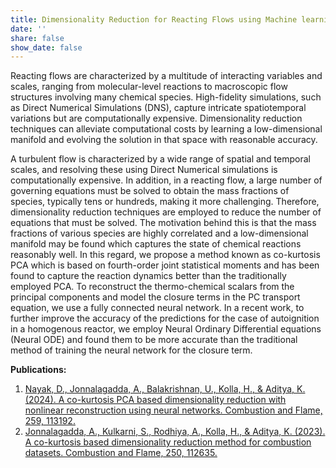 ```yaml
---
title: Dimensionality Reduction for Reacting Flows using Machine learning
date: ''
share: false
show_date: false
---
```


Reacting flows are characterized by a multitude of interacting variables and scales, ranging from molecular-level reactions to macroscopic flow structures involving many chemical species. High-fidelity simulations, such as Direct Numerical Simulations (DNS), capture intricate spatiotemporal variations but are computationally expensive. Dimensionality reduction techniques can alleviate computational costs by learning a low-dimensional manifold and evolving the solution in that space with reasonable accuracy.

<!--more-->

A turbulent flow is characterized by a wide range of spatial and temporal scales, and resolving these using Direct Numerical simulations is computationally expensive. In addition, in a reacting flow, a large number of governing equations must be solved to obtain the mass fractions of species, typically tens or hundreds, making it more challenging. Therefore, dimensionality reduction techniques are employed to reduce the number of equations that must be solved. The motivation behind this is that the mass fractions of various species are highly correlated and a low-dimensional manifold may be found which captures the state of chemical reactions reasonably well. In this regard, we propose a method known as co-kurtosis PCA which is based on fourth-order joint statistical moments and has been found to capture the reaction dynamics better than the traditionally employed PCA. To reconstruct the thermo-chemical scalars from the principal components and model the closure terms in the PC transport equation, we use a fully connected neural network. In a recent work, to further improve the accuracy of the predictions for the case of autoignition in a homogenous reactor, we employ Neural Ordinary Differential equations (Neural ODE) and found them to be more accurate than the traditional method of training the neural network for the closure term.

**Publications:**
1) [Nayak, D., Jonnalagadda, A., Balakrishnan, U., Kolla, H., & Aditya, K. (2024). A co-kurtosis PCA based dimensionality reduction with nonlinear reconstruction using neural networks. Combustion and Flame, 259, 113192.](https://www.sciencedirect.com/science/article/pii/S0010218023005667)
2) [Jonnalagadda, A., Kulkarni, S., Rodhiya, A., Kolla, H., & Aditya, K. (2023). A co-kurtosis based dimensionality reduction method for combustion datasets. Combustion and Flame, 250, 112635.](https://www.sciencedirect.com/science/article/pii/S0010218023000202)
